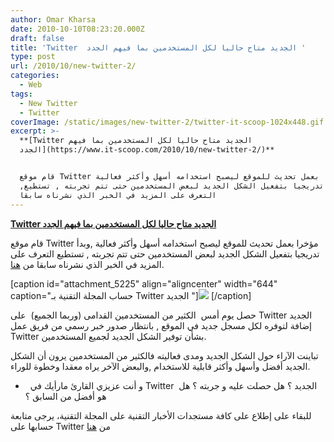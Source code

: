 ```yaml
---
author: Omar Kharsa
date: 2010-10-10T08:23:20.000Z
draft: false
title: 'Twitter  الجديد متاح حاليا لكل المستخدمين بما فيهم الجدد '
type: post
url: /2010/10/new-twitter-2/
categories:
  - Web
tags:
  - New Twitter
  - Twitter
coverImage: /static/images/new-twitter-2/twitter-it-scoop-1024x448.gif
excerpt: >-
  **[Twitter الجديد متاح حاليا لكل المستخدمين بما فيهم
  الجدد](https://www.it-scoop.com/2010/10/new-twitter-2/)**


  قام موقع Twitter مؤخرا بعمل تحديث للموقع ليصبح استخدامه أسهل وأكثر فعالية
  ,وبدأ تدريجيا بتفعيل الشكل الجديد لبعض المستخدمين حتى تتم تجربته , تستطيع
  التعرف على المزيد في الخبر الذي نشرناه سابقا
---
```

**[Twitter الجديد متاح حاليا لكل المستخدمين بما فيهم الجدد](https://www.it-scoop.com/2010/10/new-twitter-2/)**

قام موقع Twitter مؤخرا بعمل تحديث للموقع ليصبح استخدامه أسهل وأكثر فعالية ,وبدأ تدريجيا بتفعيل الشكل الجديد لبعض المستخدمين حتى تتم تجربته , تستطيع التعرف على المزيد في الخبر الذي نشرناه سابقا من [هنا](https://www.it-scoop.com/2010/09/new-twitter/).

\[caption id="attachment\_5225" align="aligncenter" width="644" caption="حساب المجلة التقنية بـ Twitter الجديد "]![](/static/images/new-twitter-2/twitter-it-scoop-1024x448.gif) \[/caption]

حصل يوم أمس  الكثير من المستخدمين القدامى (وربما الجميع)  على Twitter الجديد إضافة لتوفره لكل مسجل جديد في الموقع , بانتظار صدور خبر رسمي من فريق عمل Twitter بشأن توفير الشكل الجديد لجميع المستخدمين.

تباينت الآراء حول الشكل الجديد ومدى فعاليته فالكثير من المستخدمين يرون أن الشكل الجديد أفضل وأسهل وأكثر قابلية للاستخدام ,والبعض الآخر يراه معقدا وخطوة للوراء.

-     و أنت عزيزي القارئ مارأيك في Twitter  الجديد ؟ هل حصلت عليه و جربته ؟ هل هو أفضل من السابق ؟

للبقاء على إطلاع على كافة مستجدات الأخبار التقنية على المجلة التقنية، يرجى متابعة حسابها على Twitter من [هنا](http://www.twitter.com/it_scoop_com)
